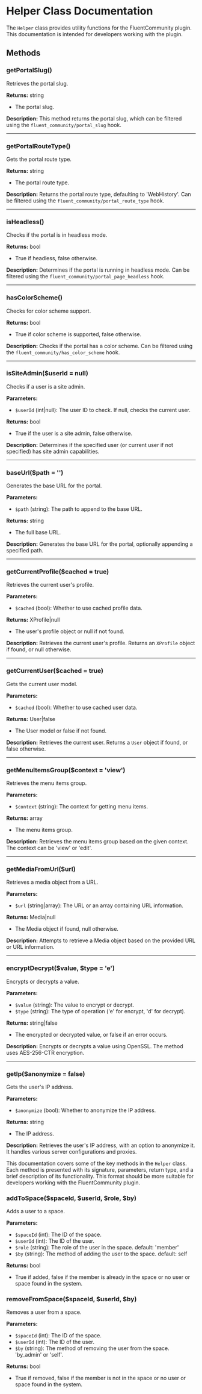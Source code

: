 # Helper Class Documentation

The `Helper` class provides utility functions for the FluentCommunity plugin. This documentation is intended for developers working with the plugin.

## Methods

### getPortalSlug()

Retrieves the portal slug.

**Returns:** string
- The portal slug.

**Description:**
This method returns the portal slug, which can be filtered using the `fluent_community/portal_slug` hook.

---

### getPortalRouteType()

Gets the portal route type.

**Returns:** string
- The portal route type.

**Description:**
Returns the portal route type, defaulting to 'WebHistory'. Can be filtered using the `fluent_community/portal_route_type` hook.

---

### isHeadless()

Checks if the portal is in headless mode.

**Returns:** bool
- True if headless, false otherwise.

**Description:**
Determines if the portal is running in headless mode. Can be filtered using the `fluent_community/portal_page_headless` hook.

---

### hasColorScheme()

Checks for color scheme support.

**Returns:** bool
- True if color scheme is supported, false otherwise.

**Description:**
Checks if the portal has a color scheme. Can be filtered using the `fluent_community/has_color_scheme` hook.

---

### isSiteAdmin($userId = null)

Checks if a user is a site admin.

**Parameters:**
- `$userId` (int|null): The user ID to check. If null, checks the current user.

**Returns:** bool
- True if the user is a site admin, false otherwise.

**Description:**
Determines if the specified user (or current user if not specified) has site admin capabilities.

---

### baseUrl($path = '')

Generates the base URL for the portal.

**Parameters:**
- `$path` (string): The path to append to the base URL.

**Returns:** string
- The full base URL.

**Description:**
Generates the base URL for the portal, optionally appending a specified path.

---

### getCurrentProfile($cached = true)

Retrieves the current user's profile.

**Parameters:**
- `$cached` (bool): Whether to use cached profile data.

**Returns:** XProfile|null
- The user's profile object or null if not found.

**Description:**
Retrieves the current user's profile. Returns an `XProfile` object if found, or null otherwise.

---

### getCurrentUser($cached = true)

Gets the current user model.

**Parameters:**
- `$cached` (bool): Whether to use cached user data.

**Returns:** User|false
- The User model or false if not found.

**Description:**
Retrieves the current user. Returns a `User` object if found, or false otherwise.

---

### getMenuItemsGroup($context = 'view')

Retrieves the menu items group.

**Parameters:**
- `$context` (string): The context for getting menu items.

**Returns:** array
- The menu items group.

**Description:**
Retrieves the menu items group based on the given context. The context can be 'view' or 'edit'.

---

### getMediaFromUrl($url)

Retrieves a media object from a URL.

**Parameters:**
- `$url` (string|array): The URL or an array containing URL information.

**Returns:** Media|null
- The Media object if found, null otherwise.

**Description:**
Attempts to retrieve a Media object based on the provided URL or URL information.

---

### encryptDecrypt($value, $type = 'e')

Encrypts or decrypts a value.

**Parameters:**
- `$value` (string): The value to encrypt or decrypt.
- `$type` (string): The type of operation ('e' for encrypt, 'd' for decrypt).

**Returns:** string|false
- The encrypted or decrypted value, or false if an error occurs.

**Description:**
Encrypts or decrypts a value using OpenSSL. The method uses AES-256-CTR encryption.

---

### getIp($anonymize = false)

Gets the user's IP address.

**Parameters:**
- `$anonymize` (bool): Whether to anonymize the IP address.

**Returns:** string
- The IP address.

**Description:**
Retrieves the user's IP address, with an option to anonymize it. It handles various server configurations and proxies.

This documentation covers some of the key methods in the `Helper` class. Each method is presented with its signature, parameters, return type, and a brief description of its functionality. This format should be more suitable for developers working with the FluentCommunity plugin.


### addToSpace($spaceId, $userId, $role, $by)

Adds a user to a space.

**Parameters:**
- `$spaceId` (int): The ID of the space.
- `$userId` (int): The ID of the user.
- `$role` (string): The role of the user in the space. default: 'member'
- `$by` (string): The method of adding the user to the space. default: self

**Returns:** bool
- True if added, false if the member is already in the space or no user or space found in the system.

### removeFromSpace($spaceId, $userId, $by)

Removes a user from a space.

**Parameters:**
- `$spaceId` (int): The ID of the space.
- `$userId` (int): The ID of the user.
- `$by` (string): The method of removing the user from the space. 'by_admin' or 'self'.

**Returns:** bool
- True if removed, false if the member is not in the space or no user or space found in the system.
